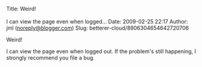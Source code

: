 Title: Weird!<br><br>I can view the page even when logged...
Date: 2009-02-25 22:17
Author: jml (noreply@blogger.com)
Slug: betterer-cloud/8906304654642720706

Weird!  
  
I can view the page even when logged out. If the problem's still
happening, I strongly recommend you file a bug.

